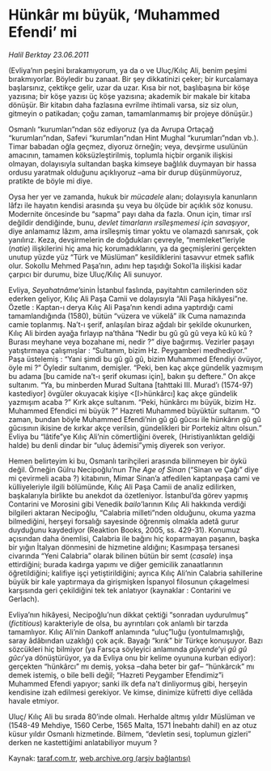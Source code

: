 # Hünkâr mı büyük, ‘Muhammed Efendi’ mi 

*Halil Berktay 23.06.2011*

<div class="yazi"><p>(Evliya’nın peşini bırakamıyorum, ya da o ve Uluç/Kılıç Ali, benim peşimi bırakmıyorlar. Böyledir bu zanaat. Bir şey dikkatinizi çeker; bir kurcalamaya başlarsınız, çektikçe gelir, uzar da uzar. Kısa bir not, başlıbaşına bir köşe yazısına; bir köşe yazısı üç köşe yazısına; akademik bir makale bir kitaba dönüşür. Bir kitabın daha fazlasına evrilme ihtimali varsa, siz siz olun, gitmeyin o patikadan; çoğu zaman, tamamlanmamış bir projeye dönüşür.)</p>
<p>Osmanlı “kurumları”ndan söz ediyoruz (ya da Avrupa Ortaçağ “kurumları”ndan, Safevi “kurumları”ndan Hint Mughal “kurumları”ndan vb.). Timar babadan oğla geçmez, diyoruz örneğin; veya, devşirme usulünün amacının, tamamen köksüzleştirilmiş, toplumla hiçbir organik ilişkisi olmayan, dolayısıyla sultandan başka kimseye bağlılık duymayan bir hassa ordusu yaratmak olduğunu açıklıyoruz –ama bir durup düşünmüyoruz, pratikte de böyle mi diye. </p>
<p>Oysa her yer ve zamanda, hukuk bir <i>mücadele</i> alanı; dolayısıyla kanunların lâfzı ile hayatın kendisi arasında şu veya bu ölçüde bir açıklık söz konusu. Modernite öncesinde bu “sapma” payı daha da fazla. Onun için, timar ırsî değildir dendiğinde, bunu, <i>devlet timarların ırsîleşmemesi için savaşıyor</i>, diye anlamamız lâzım, ama irsîleşmiş timar yoktu ve olamazdı sanırsak, çok yanılırız. Keza, devşirmelerin de doğdukları çevreyle, “memleket”leriyle (<i>natie</i>) ilişkilerini hiç ama hiç korumadıklarını, ya da geçmişlerini gerçekten unutup yüzde yüz “Türk ve Müslüman” kesildiklerini tasavvur etmek saflık olur. Sokollu Mehmed Paşa’nın, adını hep taşıdığı Sokol’la ilişkisi kadar çarpıcı bir durumu, bize Uluç/Kılıç Ali sunuyor.</p>
<p>Evliya, <i>Seyahatnâme</i>’sinin İstanbul faslında, payitahtın camilerinden söz ederken geliyor, Kılıç Ali Paşa Camii ve dolayısıyla “Ali Paşa hikâyesi”ne. Özetle : Kaptan-ı derya Kılıç Ali Paşa’nın kendi adına yaptırdığı cami tamamlandığında (1580), bütün “vüzera ve vükelâ” ilk Cuma namazında camie toplanmış. Na’t-ı şerif, anlaşılan biraz ağdalı bir şekilde okunurken, Kılıç Ali birden ayağa fırlayıp na’thâna “Nedir bu gû gû gû veya kû kû kû ? Burası meyhane veya bozahane mi, nedir ?” diye bağırmış. Vezirler paşayı yatıştırmaya çalışmışlar : “Sultanım, bizim Hz. Peygamberi medhediyor.” Paşa üstelemiş : “Yani şimdi bu gû gû gû, bizim Muhammed Efendiyi övüyor, öyle mi ?” Öyledir sultanım, demişler. “Peki, ben kaç akçe gündelik yazmışım bu adama [bu camide na’t-ı şerif okuması için], bakın şu deftere.” On akçe sultanım. “Ya, bu minberden Murad Sultana [tahttaki III. Murad’ı (1574-97) kastediyor] övgüler okuyacak kişiye &lt;[I&gt;hünkârcı] kaç akçe gündelik yazmışım acaba ?” Kırk akçe sultanım. “Peki, hünkârcı mı büyük, bizim Hz. Muhammed Efendici mi büyük ?” Hazreti Muhammed büyüktür sultanım. “O zaman, bundan böyle Muhammed Efendi’nin gû gû gûcısı ile hünkârın gû gû gûcısının ikisine de kırkar akçe verilsin, gündelikleri bir Portekiz altını olsun.” Evliya bu “lâtife”ye Kılıç Ali’nin cömertliğini överek, (Hıristiyanlıktan geldiği halde) bu denli dindar bir “uluç âdemisi”ymiş diyerek son veriyor.</p>
<p>Hemen belirteyim ki bu, Osmanlı tarihçileri arasında bilinmeyen bir öykü değil. Örneğin Gülru Necipoğlu’nun <i>The Age of Sinan</i> (“Sinan ve Çağı” diye mi çevirmeli acaba ?) kitabının, Mimar Sinan’a atfedilen kaptanpaşa cami ve külliyeleriyle ilgili bölümünde, Kılıç Ali Paşa Camii de analiz edilirken, başkalarıyla birlikte bu anekdot da özetleniyor. İstanbul’da görev yapmış Contarini ve Morosini gibi Venedik <i>bailo</i>’larının Kılıç Ali hakkında verdiği bilgileri aktaran Necipoğlu, “Calabria milleti”nden olduğunu, okuma yazma bilmediğini, herşeyi forsalığı sayesinde öğrenmiş olmakla adetâ gurur duyduğunu kaydediyor (Reaktion Books, 2005, ss. 429-31). Konumuz açısından daha önemlisi, Calabria ile bağını hiç koparmayan paşanın, başka bir yığın İtalyan dönmesini de hizmetine aldığını; Kasımpaşa tersanesi civarında “Yeni Calabria” olarak bilinen bütün bir semt (<i>casale</i>) inşa ettirdiğini; burada kadırga yapımı ve diğer gemicilik zanaatlarının öğretildiğini; kalifiye işçi yetiştirildiğini; ayrıca Kılıç Ali’nin Calabria sahillerine büyük bir kale yaptırmaya da girişmişken İspanyol filosunun çıkagelmesi karşısında geri çekildiğini tek tek anlatıyor (kaynaklar : Contarini ve Gerlach).</p>
<p>Evliya’nın hikâyesi, Necipoğlu’nun dikkat çektiği “sonradan uydurulmuş” (<i>fictitious</i>) karakteriyle de olsa, bu ayrıntıları çok anlamlı bir tarzda tamamlıyor. Kılıç Ali’nin Dankoff anlamında “uluç”luğu (yontulmamışlığı, saray âdâbından uzaklığı) çok açık. Bayağı “kırık” bir Türkçe konuşuyor. Bazı sözcükleri hiç bilmiyor (ya Farsça söyleyici anlamında <i>gûyende</i>’yi <i>gû gû gûcı</i>’ya dönüştürüyor, ya da Evliya onu bir kelime oyununa kurban ediyor): gerçekten “hünkârcı” mı demiş, yoksa –daha beter bir gaf– “hünkârcık” mı demek istemiş, o bile belli değil; “Hazreti Peygamber Efendimiz”i Muhammed Efendi yapıyor; sanki ilk defa na’t dinliyormuş gibi, herşeyin kendisine izah edilmesi gerekiyor. Ve kimse, dinimize küfretti diye cellâda havale etmiyor.</p>
<p>Uluç/ Kılıç Ali bu sırada 80’inde olmalı. Herhalde altmış yıldır Müslüman ve (1548-49 Mehdiye, 1560 Cerbe, 1565 Malta, 1571 İnebahtı dahil) en az otuz küsur yıldır Osmanlı hizmetinde. Bilmem, “devletin sesi, toplumun gizleri” derken ne kastettiğimi anlatabiliyor muyum ?</p>
</div>

Kaynak: [taraf.com.tr](http://www.taraf.com.tr/halil-berktay/makale-hunkar-mi-buyuk-muhammed-efendi-mi.htm), [web.archive.org (arşiv bağlantısı)](http://web.archive.org/web/20131022124831/http://www.taraf.com.tr/halil-berktay/makale-hunkar-mi-buyuk-muhammed-efendi-mi.htm)

